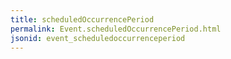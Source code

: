 ```yaml
---
title: scheduledOccurrencePeriod
permalink: Event.scheduledOccurrencePeriod.html
jsonid: event_scheduledoccurrenceperiod
---
```

